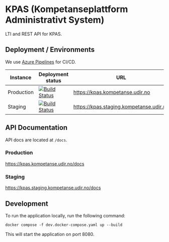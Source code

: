 # KPAS (Kompetanseplattform Administrativt System)

LTI and REST API for KPAS.

## Deployment / Environments
We use [Azure Pipelines](https://dev.azure.com/UdirDIT/KPAS/_release?_a=releases&view=mine&definitionId=1) for CI/CD.

| Instance   | Deployment status                                                                                                                                                                                           | URL                                     | Branch |
|------------|-------------------------------------------------------------------------------------------------------------------------------------------------------------------------------------------------------------|-----------------------------------------|--------|
| Production | [![Build Status](https://vsrm.dev.azure.com/UdirDIT/_apis/public/Release/badge/0316919c-f4b4-4697-a30a-76c68c160969/3/6)](https://dev.azure.com/UdirDIT/KPAS/_release?_a=releases&view=mine&definitionId=3) | https://kpas.kompetanse.udir.no         | master |
| Staging    | [![Build Status](https://vsrm.dev.azure.com/UdirDIT/_apis/public/Release/badge/0316919c-f4b4-4697-a30a-76c68c160969/1/2)](https://dev.azure.com/UdirDIT/KPAS/_release?_a=releases&view=mine&definitionId=1) | https://kpas.staging.kompetanse.udir.no | stage  |

## API Documentation
API docs are located at `/docs`.

### Production
https://kpas.kompetanse.udir.no/docs

### Staging
https://kpas.staging.kompetanse.udir.no/docs

## Development
To run the application locally, run the following command:
```
docker compose -f dev.docker-compose.yaml up --build 
```
This will start the application on port 8080.
